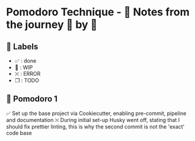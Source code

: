 # Pomodoro Technique - :notebook: Notes from the journey :tomato: by :tomato:

## :bookmark: Labels

- ✅ : done
- 🚧 : WIP
- ⛌ : ERROR
- ❒ : TODO

## 🍅 Pomodoro 1

✅ Set up the base project via Cookiecutter, enabling pre-commit, pipeline and documentation
⛌ During initial set-up Husky went off, stating that I should fix prettier linting, this is why the second commit is not the 'exact' code base